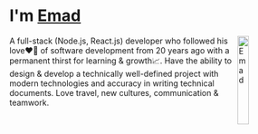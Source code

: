 <!--
**Em-IT/Em-IT** is a ✨ _special_ ✨ repository because its `README.md` (this file) appears on your GitHub profile.

Here are some ideas to get you started:

- 🔭 I’m currently working on ...
- 🌱 I’m currently learning ...
- 👯 I’m looking to collaborate on ...
- 🤔 I’m looking for help with ...
- 💬 Ask me about ...
- 📫 How to reach me: ...
- 😄 Pronouns: ...
- ⚡ Fun fact: ...
-->

# I'm [Emad](http://www.EmadArmoun.com)

<img alt="Emad" align="right" src="http://www.armoun.com/wp-content/uploads/2020/01/EmIT3.jpg" width="20%" />
<!-- <img alt="Logo" align="right" src="https://create-react-app.dev/img/logo.svg" width="20%" /> -->

A full-stack (Node.js, React.js) developer who followed his love❤️‍🔥 of software development from 20 years ago with a permanent thirst for learning & growth📈. Have the ability to design & develop a technically well-defined project with modern technologies and accuracy in writing technical documents. Love travel, new cultures, communication & teamwork.
